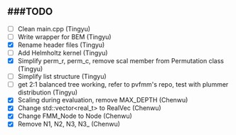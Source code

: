 ###TODO
-------------

- [ ] Clean main.cpp (Tingyu)
- [ ] Write wrapper for BEM (Tingyu)
- [x] Rename header files (Tingyu)
- [ ] Add Helmholtz kernel (Tingyu)
- [x] Simplify perm_r, perm_c, remove scal member from Permutation class (Tingyu)
- [ ] Simplify list structure (Tingyu)
- [ ] get 2:1 balanced tree working, refer to pvfmm's repo, test with plummer distribution (Tingyu)
- [x] Scaling during evaluation, remove MAX_DEPTH (Chenwu)
- [x] Change std::vector<real_t> to RealVec (Chenwu)
- [x] Change FMM_Node to Node (Chenwu)
- [x] Remove N1, N2, N3, N3_ (Chenwu)

